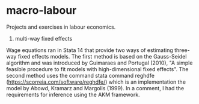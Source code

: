 # macro-labour
Projects and exercises in labour economics.

1. multi-way fixed effects

Wage equations ran in Stata 14 that provide two ways of estimating three-way fixed effects models. The first method is based on the Gauss-Seidel algorithm and was introduced by Guimaraes and Portugal (2010), "A simple feasible procedure to fit models with
high-dimensional fixed effects". The second method uses the command stata command reghdfe (https://scorreia.com/software/reghdfe/) which is an implementation the model by Abowd, Kramarz and Margolis (1999). In a comment, I had the requirements for inference using the AKM framework.
